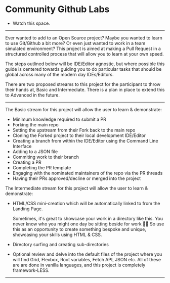# Community Github Labs

* Watch this space.
--- --- --- --- --- --- --- ---
Ever wanted to add to an Open Source project? Maybe you wanted to learn to use Git/Github a bit more? Or even just wanted to work in a team simulated environment? This project is aimed at making a Pull Request in a structured controlled process that will allow you to learn at your own speed.

The steps outlined below will be IDE/Editor agnostic, but where possible this guide is centered towards guiding you to do particular tasks that should be global across many of the modern day IDEs/Editors.

There are two proposed streams to this project for the participant to throw their hands at, Basic and Intermediate. There is a plan in place to extend this to Advanced in the future.

--- 

The Basic stream for this project will allow the user to learn & demonstrate:
- Minimum knowledge required to submit a PR
- Forking the main repo
- Setting the upstream from their Fork back to the main repo
- Cloning the Forked project to their local development IDE/Editor
- Creating a branch from within the IDE/Editor using the Command Line Interface
- Adding to a JSON file
- Commiting work to their branch
- Creating a PR
- Completing the PR template
- Engaging with the nominated maintainers of the repo via the PR threads
- Having their PRs approved/decline or merged into the project

The Intermediate stream for this project will allow the user to learn & demonstrate:
- HTML/CSS mini-creation which will be automatically linked to from the Landing Page.

    Sometimes, it's great to showcase your work in a directory like this. You never know who you might one day be sitting beside for work 🙂😀 So use this as an opportunity to create something bespoke and unique, showcasing your skills using HTML & CSS.

- Directory surfing and creating sub-directories
- Optional review and delve into the default files of the project where you will find Grid, Flexbox, Root variables, Fetch API, JSON etc. All of these are are done in vanilla languages, and this project is completely framework-LESS.

---

